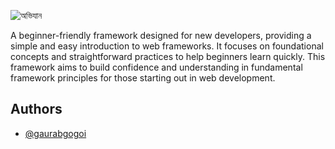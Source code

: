 
![অভিযান](https://github.com/MRgrav/abhijaan/assets/67511840/1755fcc7-4fbd-4208-bba1-32e5c1e70161)


A beginner-friendly framework designed for new developers, providing a simple and easy introduction to web frameworks. It focuses on foundational concepts and straightforward practices to help beginners learn quickly. This framework aims to build confidence and understanding in fundamental framework principles for those starting out in web development.

## Authors

- [@gaurabgogoi](https://github.com/MRgrav/)

